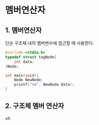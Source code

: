 # 멤버연산자
## 1. 멤버연산자
단순 구조체 내의 멤버변수에 접근할 때 사용한다.
```c
#include <stdio.h>
typedef struct tagNode{
	int data;
}Node;

int main(void){
	Node NewNode;
    printf("%d", NewNode.data);
}
```

## 2. 구조체 멤버 연산자
vh